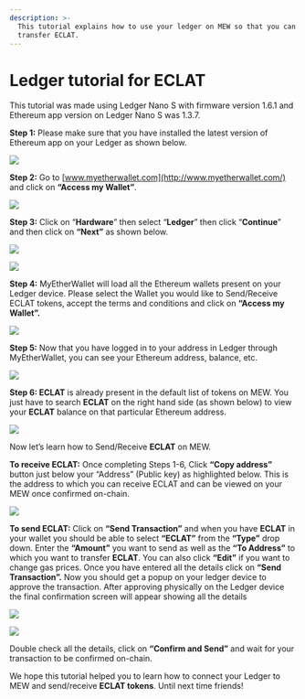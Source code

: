 ```yaml
---
description: >-
  This tutorial explains how to use your ledger on MEW so that you can vie and
  transfer ECLAT.
---
```


# Ledger tutorial for ECLAT

This tutorial was made using Ledger Nano S with firmware version 1.6.1 and Ethereum app version on Ledger Nano S was 1.3.7.

**Step 1:** Please make sure that you have installed the latest version of Ethereum app on your Ledger as shown below.

![](../.gitbook/assets/1%20%281%29.png)

**Step 2:** Go to [www.myetherwallet.com](http://www.myetherwallet.com/) and click on **“Access my Wallet”**.

![](../.gitbook/assets/2%20%281%29.png)

**Step 3:** Click on “**Hardware**” then select “**Ledger**” then click “**Continue**” and then click on **“Next”** as shown below.

![](../.gitbook/assets/3%20%282%29.png)

![](../.gitbook/assets/4%20%284%29.png)

**Step 4:** MyEtherWallet will load all the Ethereum wallets present on your Ledger device. Please select the Wallet you would like to Send/Receive ECLAT tokens, accept the terms and conditions and click on **“Access my Wallet”.**

![](../.gitbook/assets/5.png)

**Step 5:** Now that you have logged in to your address in Ledger through MyEtherWallet, you can see your Ethereum address, balance, etc.

![](../.gitbook/assets/6%20%282%29.png)

**Step 6: ECLAT** is already present in the default list of tokens on MEW. You just have to search **ECLAT** on the right hand side \(as shown below\) to view your **ECLAT** balance on that particular Ethereum address.

![](../.gitbook/assets/7%20%281%29.png)

Now let’s learn how to Send/Receive **ECLAT** on MEW.

**To receive ECLAT:** Once completing Steps 1-6, Click **“Copy address”** button just below your “Address” \(Public key\) as highlighted below. This is the address to which you can receive ECLAT and can be viewed on your MEW once confirmed on-chain.

![](../.gitbook/assets/8%20%282%29.png)

**To send ECLAT:** Click on **“Send Transaction”** and when you have **ECLAT** in your wallet you should be able to select **“ECLAT”** from the **“Type”** drop down. Enter the **“Amount”** you want to send as well as the **“To Address”** to which you want to transfer **ECLAT**. You can also click **“Edit”** if you want to change gas prices. Once you have entered all the details click on **“Send Transaction”.** Now you should get a popup on your ledger device to approve the transaction. After approving physically on the Ledger device the final confirmation screen will appear showing all the details

![](../.gitbook/assets/9.png)

![](../.gitbook/assets/10%20%282%29.png)

Double check all the details, click on **“Confirm and Send”** and wait for your transaction to be confirmed on-chain.

We hope this tutorial helped you to learn how to connect your Ledger to MEW and send/receive **ECLAT tokens**. Until next time friends!

